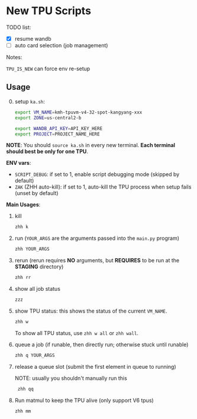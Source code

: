 # New TPU Scripts

TODO list:

- [x] resume wandb
- [ ] auto card selection (job management)

Notes:

`TPU_IS_NEW` can force env re-setup

## Usage

0. setup `ka.sh`:


    ```bash
    export VM_NAME=kmh-tpuvm-v4-32-spot-kangyang-xxx
    export ZONE=us-central2-b

    export WANDB_API_KEY=API_KEY_HERE
    export PROJECT=PROJECT_NAME_HERE
    ```

**NOTE**: You should `source ka.sh` in every new terminal. **Each terminal should best be only for one TPU**.

**ENV vars**:
- `SCRIPT_DEBUG`: if set to 1, enable script debugging mode (skipped by default)
- `ZAK` (ZHH auto-kill): if set to 1, auto-kill the TPU process when setup fails (unset by default)

**Main Usages**:

1. kill 

    ```bash
    zhh k
    ```

2. run (`YOUR_ARGS` are the arguments passed into the `main.py` program)

    ```bash
    zhh YOUR_ARGS
    ```

3. rerun (rerun requires **NO** arguments, but **REQUIRES** to be run at the **STAGING** directory)

    ```bash
    zhh rr
    ```

4. show all job status

    ```bash
    zzz
    ```

5. show TPU status: this shows the status of the current `VM_NAME`.

    ```bash
    zhh w
    ```

    To show all TPU status, use `zhh w all` or `zhh wall`.

6. queue a job (if runable, then directly run; otherwise stuck until runable)

    ```bash
    zhh q YOUR_ARGS
    ```

7. release a queue slot (submit the first element in queue to running)

    NOTE: usually you shouldn't manually run this

   ```bash
    zhh qq
   ```

8. Run matmul to keep the TPU alive (only support V6 tpus)

   ```bash
   zhh mm
   ```